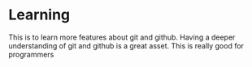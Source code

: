 # Learning
This is to learn more features about git and github.
Having a deeper understanding of git and github is a great asset.
This is really good for programmers
